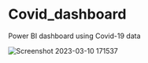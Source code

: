 # Covid_dashboard
Power BI dashboard using Covid-19 data

![Screenshot 2023-03-10 171537](https://user-images.githubusercontent.com/76817638/224318000-92759a6d-0020-43a4-ace8-fae4927285cf.png)
